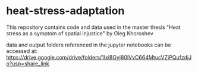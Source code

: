# heat-stress-adaptation
This repository contains code and data used in the master thesis "Heat stress as a symptom of spatial injustice" by Oleg Khoroshev

data and output folders referenced in the jupyter notebooks can be accessed at: https://drive.google.com/drive/folders/1Ixl8Gyj80lVvC664MtucVZjPQufzdjJo?usp=share_link

